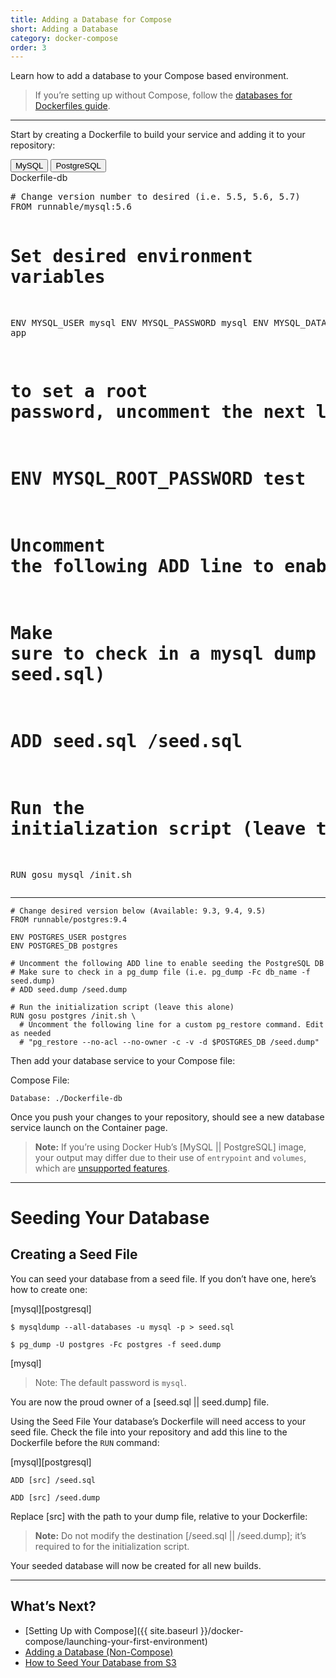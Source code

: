 ```yaml
---
title: Adding a Database for Compose
short: Adding a Database
category: docker-compose
order: 3
---
```


Learn how to add a database to your Compose based environment.

> If you’re setting up without Compose, follow the [databases for Dockerfiles guide](https://runnable.com/docs/databases-datastores/how-to-setup-your-postgres-database-template).

---

Start by creating a Dockerfile to build your service and adding it to your repository:

<div class="grid-block align-center justify-justified pre-header">
  <div class="grid-block">
    <button class="btn btn-xs active">MySQL</button>
    <button class="btn btn-xs">PostgreSQL</button>
  </div>
  <div class="grid-block shrink monospace">Dockerfile-db</div>
</div>
<pre>
# Change version number to desired (i.e. 5.5, 5.6, 5.7)
FROM runnable/mysql:5.6

# Set desired environment variables
ENV MYSQL_USER mysql
ENV MYSQL_PASSWORD mysql
ENV MYSQL_DATABASE app
# to set a root password, uncomment the next line
# ENV MYSQL_ROOT_PASSWORD test

# Uncomment the following ADD line to enable seeding the PostgreSQL DB
# Make sure to check in a mysql dump file (i.e. mysqldump [options] > seed.sql)
# ADD seed.sql /seed.sql

# Run the initialization script (leave this alone)
RUN gosu mysql /init.sh
</pre>

---

    # Change desired version below (Available: 9.3, 9.4, 9.5)
    FROM runnable/postgres:9.4

    ENV POSTGRES_USER postgres
    ENV POSTGRES_DB postgres

    # Uncomment the following ADD line to enable seeding the PostgreSQL DB
    # Make sure to check in a pg_dump file (i.e. pg_dump -Fc db_name -f seed.dump)
    # ADD seed.dump /seed.dump

    # Run the initialization script (leave this alone)
    RUN gosu postgres /init.sh \
      # Uncomment the following line for a custom pg_restore command. Edit as needed
      # "pg_restore --no-acl --no-owner -c -v -d $POSTGRES_DB /seed.dump"

Then add your database service to your Compose file:

Compose File:

    Database: ./Dockerfile-db

Once you push your changes to your repository, should see a new database service launch on the Container page.

> **Note:** If you’re using Docker Hub’s [MySQL || PostgreSQL] image, your output may differ due to their use of `entrypoint` and `volumes`, which are [unsupported features](docker-compose/docker-compose-feature-support).

---

# Seeding Your Database

## Creating a Seed File

You can seed your database from a seed file. If you don’t have one, here’s how to create one:

[mysql][postgresql]

    $ mysqldump --all-databases -u mysql -p > seed.sql

    $ pg_dump -U postgres -Fc postgres -f seed.dump

[mysql]

> Note: The default password is `mysql`.

You are now the proud owner of a [seed.sql || seed.dump] file.

Using the Seed File
Your database’s Dockerfile will need access to your seed file. Check the file into your repository and add this line to the Dockerfile before the `RUN` command:

[mysql][postgresql]

    ADD [src] /seed.sql

    ADD [src] /seed.dump

Replace [src] with the path to your dump file, relative to your Dockerfile:

> **Note:** Do not modify the destination [/seed.sql || /seed.dump]; it’s required to for the initialization script.

Your seeded database will now be created for all new builds.

---

## What’s Next?

- [Setting Up with Compose]({{ site.baseurl }}/docker-compose/launching-your-first-environment)
- [Adding a Database (Non-Compose)]()
- [How to Seed Your Database from S3]()

